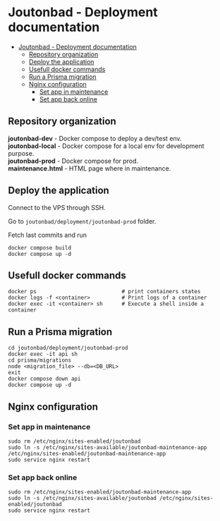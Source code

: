 # Joutonbad - Deployment documentation

- [Joutonbad - Deployment documentation](#joutonbad---deployment-documentation)
  - [Repository organization](#repository-organization)
  - [Deploy the application](#deploy-the-application)
  - [Usefull docker commands](#usefull-docker-commands)
  - [Run a Prisma migration](#run-a-prisma-migration)
  - [Nginx configuration](#nginx-configuration)
    - [Set app in maintenance](#set-app-in-maintenance)
    - [Set app back online](#set-app-back-online)


## Repository organization

**joutonbad-dev** - Docker compose to deploy a dev/test env.\
**joutonbad-local** - Docker compose for a local env for development purpose.\
**joutonbad-prod** - Docker compose for prod.\
**maintenance.html** - HTML page where in maintenance.

## Deploy the application

Connect to the VPS through SSH.

Go to `joutonbad/deployment/joutonbad-prod` folder.

Fetch last commits and run

```
docker compose build
docker compose up -d
```

## Usefull docker commands

```
docker ps                           # print containers states
docker logs -f <container>          # Print logs of a container
docker exec -it <container> sh      # Execute a shell inside a container
```

## Run a Prisma migration

```
cd joutonbad/deployment/joutonbad-prod
docker exec -it api sh
cd prisma/migrations
node <migration_file> --db=<DB_URL>
exit
docker compose down api
docker compose up -d
```

## Nginx configuration

### Set app in maintenance

```
sudo rm /etc/nginx/sites-enabled/joutonbad
sudo ln -s /etc/nginx/sites-available/joutonbad-maintenance-app /etc/nginx/sites-enabled/joutonbad-maintenance-app
sudo service nginx restart
```

### Set app back online

```
sudo rm /etc/nginx/sites-enabled/joutonbad-maintenance-app
sudo ln -s /etc/nginx/sites-available/joutonbad /etc/nginx/sites-enabled/joutonbad
sudo service nginx restart
```
